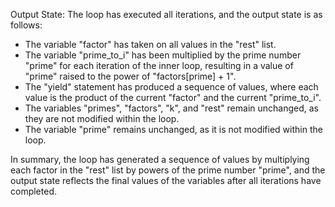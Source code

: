 Output State: The loop has executed all iterations, and the output state is as follows:

* The variable "factor" has taken on all values in the "rest" list.
* The variable "prime_to_i" has been multiplied by the prime number "prime" for each iteration of the inner loop, resulting in a value of "prime" raised to the power of "factors[prime] + 1".
* The "yield" statement has produced a sequence of values, where each value is the product of the current "factor" and the current "prime_to_i".
* The variables "primes", "factors", "k", and "rest" remain unchanged, as they are not modified within the loop.
* The variable "prime" remains unchanged, as it is not modified within the loop.

In summary, the loop has generated a sequence of values by multiplying each factor in the "rest" list by powers of the prime number "prime", and the output state reflects the final values of the variables after all iterations have completed.